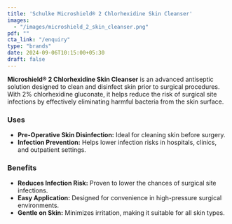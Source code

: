 ```yaml
---
title: 'Schulke Microshield® 2 Chlorhexidine Skin Cleanser'
images:
  - "/images/microshield_2_skin_cleanser.png"
pdf: ""
cta_link: "/enquiry"
type: "brands"
date: 2024-09-06T10:15:00+05:30
draft: false
---
```


<!-- ### Product Description -->

**Microshield® 2 Chlorhexidine Skin Cleanser** is an advanced antiseptic solution designed to clean and disinfect skin prior to surgical procedures. With 2% chlorhexidine gluconate, it helps reduce the risk of surgical site infections by effectively eliminating harmful bacteria from the skin surface.

<!-- ### Key Features

- **Effective Cleansing:** Kills a broad spectrum of microorganisms on the skin.
- **Skin-Friendly:** Non-irritating formula, suitable for pre-operative skin preparation.
- **Prolonged Antimicrobial Action:** Continues to protect skin post-application.
- **Simple Application:** Easy-to-use solution for both healthcare providers and patients.
- **Sterile and Safe:** Packaged to maintain sterility and prevent contamination. -->

### Uses

- **Pre-Operative Skin Disinfection:** Ideal for cleaning skin before surgery.
- **Infection Prevention:** Helps lower infection risks in hospitals, clinics, and outpatient settings.

<!-- ### Who Needs This Product?

- **Surgeons and Medical Staff:** For use during surgical procedures to ensure skin is properly cleansed.
- **Healthcare Facilities:** Medical institutions maintaining high infection control standards. -->

### Benefits

- **Reduces Infection Risk:** Proven to lower the chances of surgical site infections.
- **Easy Application:** Designed for convenience in high-pressure surgical environments.
- **Gentle on Skin:** Minimizes irritation, making it suitable for all skin types.
